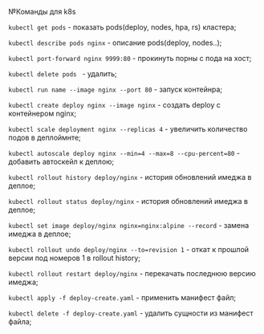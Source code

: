 №Команды для k8s

```kubectl get pods``` - показать pods(deploy, nodes, hpa, rs) кластера;

```kubectl describe pods nginx``` -  описание pods(deploy, nodes..);

```kubectl port-forward nginx 9999:80``` - прокинуть порны с пода на хост;

```kubectl delete pods ``` - удалить;

```kubectl run name --image nginx --port 80``` - запуск контейнра;

```kubectl create deploy nginx --image nginx``` - создать deploy с контейнером nginx;

```kubectl scale deployment nginx --replicas 4``` - увеличить количество подов в деплоймнте;

```kubectl autoscale deploy nginx --min=4 --max=8 --cpu-percent=80``` - добавить автоскейл к деплою;

```kubectl rollout history deploy/nginx``` - история обновлений имеджа в деплое;

```kubectl rollout status deploy/nginx``` - история обновлений имеджа в деплое;

```kubectl set image deploy/nginx nginx=nginx:alpine --record``` - замена имеджа в деплое;

```kubectl rollout undo deploy/nginx --to=revision 1``` - откат к прошлой версии под номеров 1 в rollout history;

```kubectl rollout restart deploy/nginx``` - перекачать последнюю версию имеджа;

```kubectl apply -f deploy-create.yaml``` - применить манифест файл;

```kubectl delete -f deploy-create.yaml``` - удалить сущности из манифест файла;

